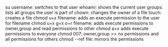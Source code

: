 su username: switches to that user
whoami: shows the current user
groups: lists all groups the user is part of
chown: changes the owner of a file
touch: creates a file
chmod u+x filename: adds an execute permission to the user for filename
chmod u+x g+x o+r filename: adds execute permissions to owner,group and read permissions to other
chmod a+x adds execute permissions to everyone
chmod 007: owner,group >> no permissions and all permissions for others
chmod --ref file: mirrors the permissions
